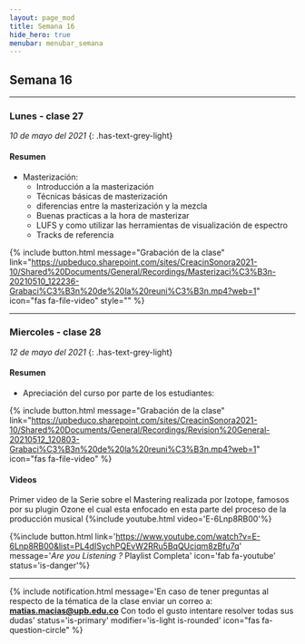 ```yaml
---
layout: page_mod
title: Semana 16
hide_hero: true
menubar: menubar_semana
---
```


## Semana 16

---

### Lunes - clase 27

<!-- ignore-prettier-start -->

_10 de mayo del 2021_
{: .has-text-grey-light}

<!-- ignore-prettier-end -->

#### Resumen

- Masterización:
  - Introducción a la masterización
  - Técnicas básicas de masterización
  - diferencias entre la masterización y la mezcla
  - Buenas practicas a la hora de masterizar
  - LUFS y como utilizar las herramientas de visualización de espectro
  - Tracks de referencia

{% include button.html
message="Grabación de la clase"
link="https://upbeduco.sharepoint.com/sites/CreacinSonora2021-10/Shared%20Documents/General/Recordings/Masterizaci%C3%B3n-20210510_122236-Grabaci%C3%B3n%20de%20la%20reuni%C3%B3n.mp4?web=1"
icon="fas fa-file-video"
style=""
%}

---

### Miercoles - clase 28

<!-- ignore-prettier-start -->

_12 de mayo del 2021_
{: .has-text-grey-light}

<!-- ignore-prettier-end -->

#### Resumen

- Apreciación del curso por parte de los estudiantes:

{% include button.html
message="Grabación de la clase"
link="https://upbeduco.sharepoint.com/sites/CreacinSonora2021-10/Shared%20Documents/General/Recordings/Revision%20General-20210512_120803-Grabaci%C3%B3n%20de%20la%20reuni%C3%B3n.mp4?web=1"
icon="fas fa-file-video"
%}

#### Videos

Primer video de la Serie sobre el Mastering realizada por Izotope, famosos por su plugin Ozone el cual esta enfocado en esta parte del proceso de la producción musical
{%include youtube.html video='E-6Lnp8RB00'%}

{%include button.html
link='https://www.youtube.com/watch?v=E-6Lnp8RB00&list=PL4dISychPQEvW2RRu5BqQUciqm8zBfu7q'
message='_Are you Listening ?_ Playlist Completa'
icon='fab fa-youtube'
status='is-danger'%}

---

{% include notification.html
message='En caso de tener preguntas al respecto de la tématica de la clase enviar un correo a: **matias.macias@upb.edu.co**
Con todo el gusto intentare resolver todas sus dudas'
status='is-primary'
modifier='is-light is-rounded'
icon="fas fa-question-circle"
%}
